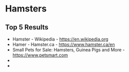 # Hamsters

## Top 5 Results

- Hamster - Wikipedia - https://en.wikipedia.org
- Hamer - Hamster.ca - https://www.hamster.ca/en 
- Small Pets for Sale: Hamsters, Guinea Pigs and More -  https://www.petsmart.com
-
-
